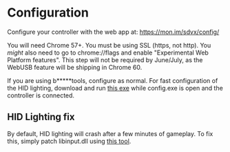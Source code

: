 # Configuration

Configure your controller with the web app at:
https://mon.im/sdvx/config/

You will need Chrome 57+. You must be using SSL (https, not http).
You *might* also need to go to chrome://flags and enable
"Experimental Web Platform features". This step will not be required by
June/July, as the WebUSB feature will be shipping in Chrome 60.

If you are using b\*\*\*\*\*tools, configure as normal.
For fast configuration of the HID lighting, download and run [this exe](https://github.com/mon/PocketVoltex/raw/master/Software/HidLights.exe)
while config.exe is open and the controller is connected.

## HID Lighting fix
By default, HID lighting will crash after a few minutes of gameplay. To fix
this, simply patch libinput.dll using [this tool](https://mon.im/bemanipatcher/pocketvoltex.html).

